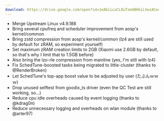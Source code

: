 ```yaml
---
download: https://drive.google.com/open?id=1eAbiicuCL8uTsm4BHGiLVwzACw4tu62p
---
```

- Merge Upstream Linux v4.9.188
- Bring several cpufreq and scheduler improvement from aosp's kernel/common
- Bring zstd compression from aosp's kernel/common (lz4 are still used by default for zRAM, so experiment yourself)
- Set maximum zRAM creation limits to 2GB (Xiaomi use 2.6GB by default, so that's why I limit that to 1.5GB before)
- Also bring the lzo-rle compression from mainline (yes, I'm still with lz4)
- Fix SchedTune-boosted tasks being migrated to little-cluster (thanks to @RenderBroken)
- Let SchedTune's top-app boost value to be adjusted by user (たぶんｗｗｗ)
- Drop unused selftest from goodix_ts driver (even the QC Test are still working, so...)
- Reduce cpu idle overheads caused by event logging (thanks to @kdrag0n)
- Reduce unnecessary logging and overheads on wlan module (thanks to @arter97)

